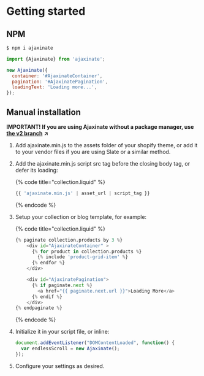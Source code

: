 # Getting started

## NPM

```bash
$ npm i ajaxinate
```

```javascript
import {Ajaxinate} from 'ajaxinate';

new Ajaxinate({
  container: '#AjaxinateContainer',
  pagination: '#AjaxinatePagination',
  loadingText: 'Loading more...',
});
```

## Manual installation

**IMPORTANT! If you are using Ajaxinate without a package manager, use** [**the v2 branch**](https://github.com/Elkfox/Ajaxinate/tree/v2) **↗**

1. Add ajaxinate.min.js to the assets folder of your shopify theme, or add it to your vendor files if you are using Slate or a similar method.
2. Add the ajaxinate.min.js script src tag before the closing body tag, or defer its loading:

   {% code title="collection.liquid" %}
   ```python
   {{ 'ajaxinate.min.js' | asset_url | script_tag }}
   ```
   {% endcode %}

3. Setup your collection or blog template, for example:

   {% code title="collection.liquid" %}
   ```python
   {% paginate collection.products by 3 %}
       <div id="AjaxinateContainer" >
         {% for product in collection.products %}
           {% include 'product-grid-item' %}
         {% endfor %}
       </div>

       <div id="AjaxinatePagination">
         {% if paginate.next %}
           <a href="{{ paginate.next.url }}">Loading More</a>
         {% endif %}
       </div>
   {% endpaginate %}
   ```
   {% endcode %}

4. Initialize it in your script file, or inline:

   ```javascript
   document.addEventListener("DOMContentLoaded", function() {
     var endlessScroll = new Ajaxinate();
   });
   ```

5. Configure your settings as desired.

